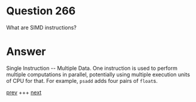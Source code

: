 
# Question 266



What are SIMD instructions? 


# Answer



Single Instruction -- Multiple Data. One instruction is used to perform multiple 
computations in parallel, potentially using multiple execution units of CPU for
that. For example, `psadd` adds four pairs of `float`s.


[prev](265.md) +++ [next](267.md)
